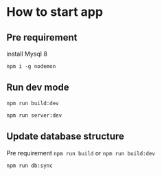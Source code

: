 # How to start app

## Pre requirement

install  Mysql 8

`npm i -g nodemon`

## Run dev mode

`npm run build:dev`

`npm run server:dev`

## Update database structure

Pre requirement `npm run build` or `npm run build:dev`

`npm run db:sync`